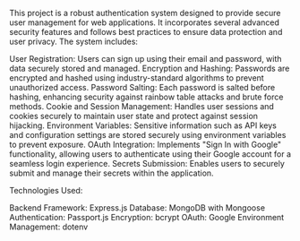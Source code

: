 This project is a robust authentication system designed to provide secure user management for web applications. It incorporates several advanced security features and follows best practices to ensure data protection and user privacy. The system includes:

User Registration: Users can sign up using their email and password, with data securely stored and managed.
Encryption and Hashing: Passwords are encrypted and hashed using industry-standard algorithms to prevent unauthorized access.
Password Salting: Each password is salted before hashing, enhancing security against rainbow table attacks and brute force methods.
Cookie and Session Management: Handles user sessions and cookies securely to maintain user state and protect against session hijacking.
Environment Variables: Sensitive information such as API keys and configuration settings are stored securely using environment variables to prevent exposure.
OAuth Integration: Implements "Sign In with Google" functionality, allowing users to authenticate using their Google account for a seamless login experience.
Secrets Submission: Enables users to securely submit and manage their secrets within the application.



Technologies Used:

Backend Framework: Express.js
Database: MongoDB with Mongoose
Authentication: Passport.js
Encryption: bcrypt
OAuth: Google
Environment Management: dotenv
